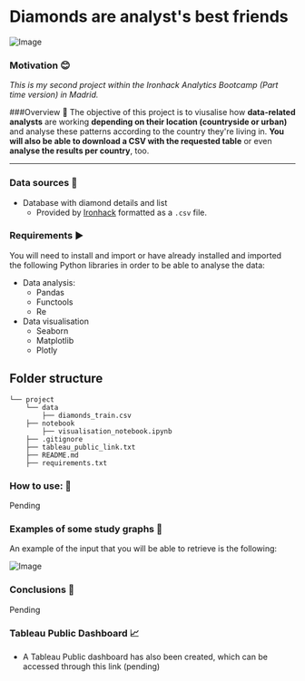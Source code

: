 # Diamonds are analyst's best friends
![Image](https://user-images.githubusercontent.com/63467553/88570093-c7aef000-d03b-11ea-8019-8f413cf62cf7.png)


### Motivation :blush:
*This is my second project within the Ironhack Analytics Bootcamp (Part time version) in Madrid.*

###Overview :gem:
The objective of this project is to viusalise how **data-related analysts** are working **depending on their location (countryside or urban)** and analyse these patterns according to the country they're living in. **You will also be able to download a CSV with the requested table** or even **analyse the results per country**, too.

---

### Data sources :scroll:
 - Database with diamond details and list
    - Provided by [Ironhack](http://www.potacho.com/files/ironhack/diamonds_train.csv) formatted as a `.csv` file.

### Requirements :arrow_forward:

You will need to install and import or have already installed and imported the following Python libraries in order to be able to analyse the data:
- Data analysis:
    - Pandas
    - Functools
    - Re
- Data visualisation
    - Seaborn
    - Matplotlib
    - Plotly
    
## Folder structure
```
└── project   
    └── data
        ├── diamonds_train.csv
    ├── notebook
        ├── visualisation_notebook.ipynb
    ├── .gitignore
    ├── tableau_public_link.txt
    ├── README.md
    ├── requirements.txt
```

### How to use: :electric_plug:
Pending

### Examples of some study graphs :tada:
An example of the input that you will be able to retrieve is the following:

![Image](URL)

### Conclusions :pushpin:
Pending

### Tableau Public Dashboard :chart_with_upwards_trend:
- A Tableau Public dashboard has also been created, which can be accessed through this link (pending)
